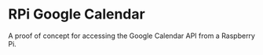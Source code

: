# RPi Google Calendar

A proof of concept for accessing the Google Calendar API from a Raspberry Pi.
